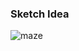 ### Sketch Idea

![maze](https://cloud.githubusercontent.com/assets/17754060/20836854/9ef64148-b877-11e6-9292-67dd44b645ea.jpg)
